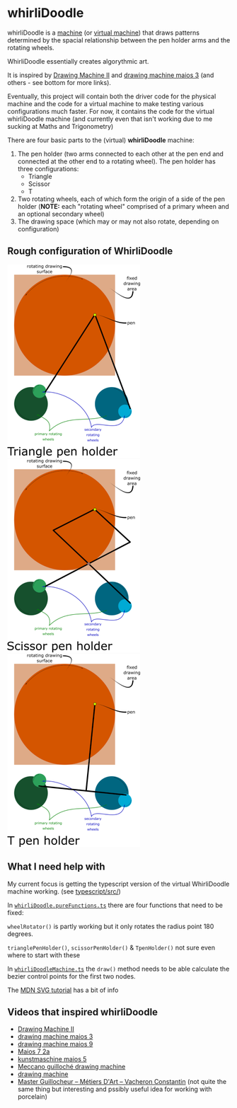 # whirliDoodle

whirliDoodle is a [machine](README_physical-whirliDoodle-machine.md) (or [virtual machine](README_virtual-whirliDoodle.md)) that draws patterns determined by the spacial relationship between the pen holder arms and the rotating wheels.

WhirliDoodle essentially creates algorythmic art.

It is inspired by [Drawing Machine II](https://www.youtube.com/watch?v=BG9e06IWAxE) and [drawing machine maios 3](https://www.youtube.com/watch?v=rukYhTylK_M) (and others - see bottom for more links).

Eventually, this project will contain both the driver code for the physical machine and the code for a virtual machine to make testing various configurations much faster. For now, it contains the code for the virtual whirliDoodle machine (and currently even that isn't working due to me sucking at Maths and Trigonometry)

There are four basic parts to the (virtual) __whirliDoodle__ machine:
1. The pen holder (two arms connected to each other at the pen end and connected at the other end to a rotating wheel). The pen holder has three configurations:
   * Triangle
   * Scissor
   * T
2. Two rotating wheels, each of which form the origin of a side of the pen holder (__NOTE:__ each "rotating wheel" comprised of a primary wheen and an optional secondary wheel)
3. The drawing space (which may or may not also rotate, depending on configuration)

## Rough configuration of WhirliDoodle

![Triangle pen holder](./svg/whirliDoodle-design__triangle_sm.png)
![Scissor pen holder](./svg/whirliDoodle-design__scissor_sm.png)
![T pen holder](./svg/whirliDoodle-design__T_sm.png)

## What I need help with

My current focus is getting the typescript version of the virtual WhirliDoodle machine working. (see [typescript/src/](typescript/src/))

In [`whirliDoodle.pureFunctions.ts`](typescript/src/whirliDoodle.pureFunctions.ts) there are four functions that need to be fixed:

`wheelRotator()` is partly working but it only rotates the radius point 180 degrees.

`trianglePenHolder()`, `scissorPenHolder()` & `TpenHolder()` not sure even where to start with these

In [`whirliDoodleMachine.ts`](typescript/src/whirliDoodleMachine.ts) the `draw()` method needs to be able calculate the bezier control points for the first two nodes.

The [MDN SVG tutorial](https://developer.mozilla.org/en-US/docs/Web/SVG/Tutorial/Paths#Curve_commands) has a bit of info

## Videos that inspired whirliDoodle

* [Drawing Machine II](https://www.youtube.com/watch?v=BG9e06IWAxE)
* [drawing machine maios 3](https://www.youtube.com/watch?v=rukYhTylK_M)
* [drawing machine maios 9](https://www.youtube.com/watch?v=akI78l1gXkU)
* [Maios 7 2a](https://www.youtube.com/watch?v=nnPEJYOR9nM)
* [kunstmaschine maios 5 ](https://www.youtube.com/watch?v=W5mE010nZKA)
* [Meccano guilloch&eacute; drawing machine](https://www.youtube.com/watch?v=Csf-62DfY48)
* [drawing machine ](https://www.youtube.com/watch?v=2DjvtjgRdGA)
*	[Master Guillocheur &ndash; M&eacute;tiers D'Art &ndash;  Vacheron Constantin](https://www.youtube.com/watch?v=gbQgvNlVf2c) (not quite the same thing but interesting and pssibly useful idea for working with porcelain)
